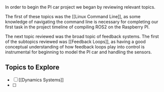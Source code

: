 In order to begin the PI car project we began by reviewing relevant topics. 

The first of these topics was the [[Linux Command Line]], as some knowledge of navigating the command line is necessary for completing our first task in the project timeline of compiling ROS2 on the Raspberry PI.

The next topic reviewed was the broad topic of feedback systems. The first of the subtopics reviewed was [[Feedback Loops]], as having a good conceptual understanding of how feedback loops play into control is instrumental for beginning to model the PI car and handling the sensors.

## Topics to Explore

- [ ] [[Dynamics Systems]]
- [ ] 